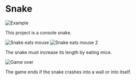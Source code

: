 # Snake

![Example]()

This project is a console snake.

![Snake eats mouse]()
![Snake eats mouse 2]()

The snake must increase its length by eating mice.

![Game over]()

The game ends if the snake crashes into a wall or into itself.